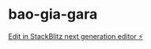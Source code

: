 # bao-gia-gara

[Edit in StackBlitz next generation editor ⚡️](https://stackblitz.com/~/github.com/KhanhND47/bao-gia-gara)